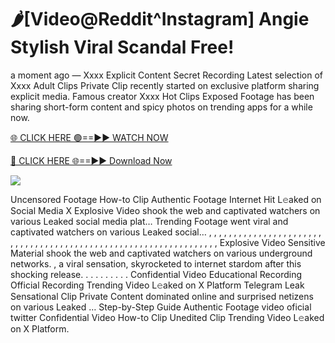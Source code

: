 # 🌶️[Video@Reddit^Instagram] Angie Stylish Viral Scandal Free!

a moment ago — Xxxx Explicit Content Secret Recording Latest selection of Xxxx Adult Clips Private Clip recently started on exclusive platform sharing explicit media. Famous creator Xxxx Hot Clips Exposed Footage has been sharing short-form content and spicy photos on trending apps for a while now.

[🌐 CLICK HERE 🟢==►► WATCH NOW](https://tinyurl.com/topvvv?st=viral&si=gh)

[🔴 CLICK HERE 🌐==►► Download Now](https://tinyurl.com/topvvv?st=viral&si=gh)

[![](https://t4.ftcdn.net/jpg/00/89/87/57/360_F_89875724_hMf6q0pOUbIm38tYOeJTOKDftmRMQnny.jpg)](https://tinyurl.com/topvvv?st=viral&si=gh)

Uncensored Footage How-to Clip Authentic Footage Internet Hit L𝚎aked on Social Media X Explosive Video shook the web and captivated watchers on various Leaked social media plat… Trending Footage went viral and captivated watchers on various Leaked social… , , , , , , , , , , , , , , , , , , , , , , , , , , , , , , , , , , , , , , , , , , , , , , , , , , , , , , , , , , , , , , , , , Explosive Video Sensitive Material shook the web and captivated watchers on various underground networks. , a viral sensation, skyrocketed to internet stardom after this shocking release. . . . . . . . . . Confidential Video Educational Recording Official Recording Trending Video L𝚎aked on X Platform Telegram Leak Sensational Clip Private Content dominated online and surprised netizens on various Leaked … Step-by-Step Guide Authentic Footage video oficial twitter Confidential Video How-to Clip Unedited Clip Trending Video L𝚎aked on X Platform.
